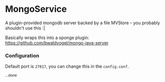 # MongoService
A plugin-provided mongodb server backed by a file MVStore -
 you probably shouldn't use this :|

Basically wraps this into a sponge plugin:  
https://github.com/bwaldvogel/mongo-java-server

### Configuration
Default port is `27017`, you can change this in the `config.conf`.

<sub>...done</sub>

